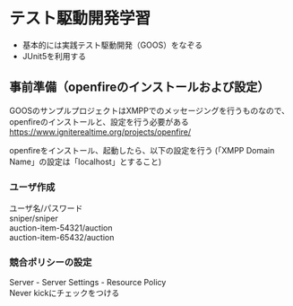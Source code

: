 # テスト駆動開発学習
- 基本的には実践テスト駆動開発（GOOS）をなぞる
- JUnit5を利用する

## 事前準備（openfireのインストールおよび設定）
GOOSのサンプルプロジェクトはXMPPでのメッセージングを行うものなので、
openfireのインストールと、設定を行う必要がある  
https://www.igniterealtime.org/projects/openfire/  
  
openfireをインストール、起動したら、以下の設定を行う
(「XMPP Domain Name」の設定は「localhost」とすること)  
  
### ユーザ作成
ユーザ名/パスワード  
sniper/sniper  
auction-item-54321/auction  
auction-item-65432/auction

### 競合ポリシーの設定
Server - Server Settings - Resource Policy  
Never kickにチェックをつける